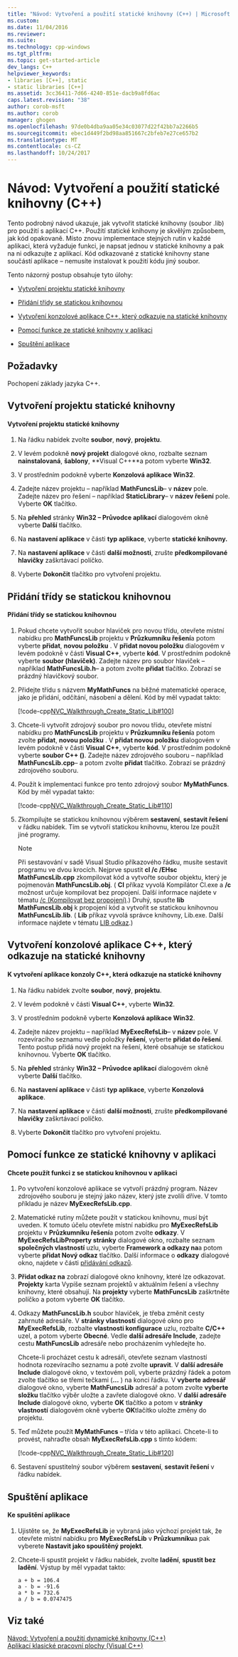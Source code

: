 ```yaml
---
title: "Návod: Vytvoření a použití statické knihovny (C++) | Microsoft Docs"
ms.custom: 
ms.date: 11/04/2016
ms.reviewer: 
ms.suite: 
ms.technology: cpp-windows
ms.tgt_pltfrm: 
ms.topic: get-started-article
dev_langs: C++
helpviewer_keywords:
- libraries [C++], static
- static libraries [C++]
ms.assetid: 3cc36411-7d66-4240-851e-dacb9a8fd6ac
caps.latest.revision: "38"
author: corob-msft
ms.author: corob
manager: ghogen
ms.openlocfilehash: 97de0b4dba9aa05e34c03077d22f42bb7a2266b5
ms.sourcegitcommit: ebec1d449f2bd98aa851667c2bfeb7e27ce657b2
ms.translationtype: MT
ms.contentlocale: cs-CZ
ms.lasthandoff: 10/24/2017
---
```

# <a name="walkthrough-creating-and-using-a-static-library-c"></a>Návod: Vytvoření a použití statické knihovny (C++)
Tento podrobný návod ukazuje, jak vytvořit statické knihovny (soubor .lib) pro použití s aplikací C++. Použití statické knihovny je skvělým způsobem, jak kód opakovaně. Místo znovu implementace stejných rutin v každé aplikaci, která vyžaduje funkci, je napsat jednou v statické knihovny a pak na ni odkazujte z aplikací. Kód odkazované z statické knihovny stane součástí aplikace – nemusíte instalovat k použití kódu jiný soubor.  
  
 Tento názorný postup obsahuje tyto úlohy:  
  
-   [Vytvoření projektu statické knihovny](#BKMK_CreateLibProject)  
  
-   [Přidání třídy se statickou knihovnou](#BKMK_AddClassToLib)  
  
-   [Vytvoření konzolové aplikace C++, který odkazuje na statické knihovny](#BKMK_CreateAppToRefTheLib)  
  
-   [Pomocí funkce ze statické knihovny v aplikaci](#BKMK_UseLibInApp)  
  
-   [Spuštění aplikace](#BKMK_RunApp)  
  
## <a name="prerequisites"></a>Požadavky  
 Pochopení základy jazyka C++.  
  
##  <a name="BKMK_CreateLibProject"></a>Vytvoření projektu statické knihovny  
  
#### <a name="to-create-a-static-library-project"></a>Vytvoření projektu statické knihovny  
  
1.  Na řádku nabídek zvolte **soubor**, **nový**, **projektu**.  
  
2.  V levém podokně **nový projekt** dialogové okno, rozbalte seznam **nainstalovaná**, **šablony**, **Visual C++**a potom vyberte  **Win32**.  
  
3.  V prostředním podokně vyberte **Konzolová aplikace Win32**.  
  
4.  Zadejte název projektu – například **MathFuncsLib**– v **název** pole. Zadejte název pro řešení – například **StaticLibrary**– v **název řešení** pole. Vyberte **OK** tlačítko.  
  
5.  Na **přehled** stránky **Win32 – Průvodce aplikací** dialogovém okně vyberte **Další** tlačítko.  
  
6.  Na **nastavení aplikace** v části **typ aplikace**, vyberte **statické knihovny.**  
  
7.  Na **nastavení aplikace** v části **další možnosti**, zrušte **předkompilované hlavičky** zaškrtávací políčko.  
  
8.  Vyberte **Dokončit** tlačítko pro vytvoření projektu.  
  
##  <a name="BKMK_AddClassToLib"></a>Přidání třídy se statickou knihovnou  
  
#### <a name="to-add-a-class-to-the-static-library"></a>Přidání třídy se statickou knihovnou  
  
1.  Pokud chcete vytvořit soubor hlaviček pro novou třídu, otevřete místní nabídku pro **MathFuncsLib** projektu v **Průzkumníku řešení**a potom vyberte **přidat**, **novou položku** . V **přidat novou položku** dialogovém v levém podokně v části **Visual C++**, vyberte **kód**. V prostředním podokně vyberte **soubor (hlaviček)**. Zadejte název pro soubor hlaviček – například **MathFuncsLib.h**– a potom zvolte **přidat** tlačítko. Zobrazí se prázdný hlavičkový soubor.  
  
2.  Přidejte třídu s názvem **MyMathFuncs** na běžné matematické operace, jako je přidání, odčítání, násobení a dělení. Kód by měl vypadat takto:  
  
     [!code-cpp[NVC_Walkthrough_Create_Static_Lib#100](../windows/codesnippet/CPP/walkthrough-creating-and-using-a-static-library-cpp_1.h)]  
  
3.  Chcete-li vytvořit zdrojový soubor pro novou třídu, otevřete místní nabídku pro **MathFuncsLib** projektu v **Průzkumníku řešení**a potom zvolte **přidat**, **novou položku** . V **přidat novou položku** dialogovém v levém podokně v části **Visual C++**, vyberte **kód**. V prostředním podokně vyberte **soubor C++ ()**. Zadejte název zdrojového souboru – například **MathFuncsLib.cpp**– a potom zvolte **přidat** tlačítko. Zobrazí se prázdný zdrojového souboru.  
  
4.  Použít k implementaci funkce pro tento zdrojový soubor **MyMathFuncs**. Kód by měl vypadat takto:  
  
     [!code-cpp[NVC_Walkthrough_Create_Static_Lib#110](../windows/codesnippet/CPP/walkthrough-creating-and-using-a-static-library-cpp_2.cpp)]  
  
5.  Zkompilujte se statickou knihovnou výběrem **sestavení**, **sestavit řešení** v řádku nabídek. Tím se vytvoří statickou knihovnu, kterou lze použít jiné programy.  
  
    > [!NOTE]
    >  Při sestavování v sadě Visual Studio příkazového řádku, musíte sestavit programu ve dvou krocích. Nejprve spustit **cl /c /EHsc MathFuncsLib.cpp** zkompilovat kód a vytvořte soubor objektu, který je pojmenován **MathFuncsLib.obj**. ( **Cl** příkaz vyvolá Kompilátor Cl.exe a **/c** možnost určuje kompilovat bez propojení. Další informace najdete v tématu [/c (Kompilovat bez propojení)](../build/reference/c-compile-without-linking.md).) Druhý, spusťte **lib MathFuncsLib.obj** k propojení kód a vytvořit se statickou knihovnou **MathFuncsLib.lib**. ( **Lib** příkaz vyvolá správce knihovny, Lib.exe. Další informace najdete v tématu [LIB odkaz](../build/reference/lib-reference.md).)  
  
##  <a name="BKMK_CreateAppToRefTheLib"></a>Vytvoření konzolové aplikace C++, který odkazuje na statické knihovny  
  
#### <a name="to-create-a-c-console-app-that-references-the-static-library"></a>K vytvoření aplikace konzoly C++, která odkazuje na statické knihovny  
  
1.  Na řádku nabídek zvolte **soubor**, **nový**, **projektu**.  
  
2.  V levém podokně v části **Visual C++**, vyberte **Win32**.  
  
3.  V prostředním podokně vyberte **Konzolová aplikace Win32**.  
  
4.  Zadejte název projektu – například **MyExecRefsLib**– v **název** pole. V rozevíracího seznamu vedle položky **řešení**, vyberte **přidat do řešení**. Tento postup přidá nový projekt na řešení, které obsahuje se statickou knihovnou. Vyberte **OK** tlačítko.  
  
5.  Na **přehled** stránky **Win32 – Průvodce aplikací** dialogovém okně vyberte **Další** tlačítko.  
  
6.  Na **nastavení aplikace** v části **typ aplikace**, vyberte **Konzolová aplikace**.  
  
7.  Na **nastavení aplikace** v části **další možnosti**, zrušte **předkompilované hlavičky** zaškrtávací políčko.  
  
8.  Vyberte **Dokončit** tlačítko pro vytvoření projektu.  
  
##  <a name="BKMK_UseLibInApp"></a>Pomocí funkce ze statické knihovny v aplikaci  
  
#### <a name="to-use-the-functionality-from-the-static-library-in-the-app"></a>Chcete použít funkci z se statickou knihovnou v aplikaci  
  
1.  Po vytvoření konzolové aplikace se vytvoří prázdný program. Název zdrojového souboru je stejný jako název, který jste zvolili dříve. V tomto příkladu je název **MyExecRefsLib.cpp**.  
  
2.  Matematické rutiny můžete použít v statickou knihovnu, musí být uveden. K tomuto účelu otevřete místní nabídku pro **MyExecRefsLib** projektu v **Průzkumníku řešení**a potom zvolte **odkazy**. V **MyExecRefsLibProperty stránky** dialogové okno, rozbalte seznam **společných vlastností** uzlu, vyberte **Framework a odkazy na**a potom vyberte **přidat Nový odkaz** tlačítko. Další informace o **odkazy** dialogové okno, najdete v části [přidávání odkazů](../ide/adding-references-in-visual-cpp-projects.md).  
  
3.  **Přidat odkaz na** zobrazí dialogové okno knihovny, které lze odkazovat. **Projekty** karta Vypíše seznam projektů v aktuálním řešení a všechny knihovny, které obsahují. Na **projekty** vyberte **MathFuncsLib** zaškrtněte políčko a potom vyberte **OK** tlačítko.  
  
4.  Odkazy **MathFuncsLib.h** soubor hlaviček, je třeba změnit cesty zahrnuté adresáře. V **stránky vlastností** dialogové okno pro **MyExecRefsLib**, rozbalte **vlastnosti konfigurace** uzlu, rozbalte **C/C++** uzel, a potom vyberte **Obecné**. Vedle **další adresáře Include**, zadejte cestu **MathFuncsLib** adresáře nebo procházením vyhledejte ho.  
  
     Chcete-li procházet cestu k adresáři, otevřete seznam vlastností hodnota rozevíracího seznamu a poté zvolte **upravit**. V **další adresáře Include** dialogové okno, v textovém poli, vyberte prázdný řádek a potom zvolte tlačítko se třemi tečkami (**...** ) na konci řádku. V **vyberte adresář** dialogové okno, vyberte **MathFuncsLib** adresář a potom zvolte **vyberte složku** tlačítko výběr uložte a zavřete dialogové okno. V **další adresáře Include** dialogové okno, vyberte **OK** tlačítko a potom v **stránky vlastností** dialogovém okně vyberte **OK**tlačítko uložte změny do projektu.  
  
5.  Teď můžete použít **MyMathFuncs** – třída v této aplikaci. Chcete-li to provést, nahraďte obsah **MyExecRefsLib.cpp** s tímto kódem:  
  
     [!code-cpp[NVC_Walkthrough_Create_Static_Lib#120](../windows/codesnippet/CPP/walkthrough-creating-and-using-a-static-library-cpp_3.cpp)]  
  
6.  Sestavení spustitelný soubor výběrem **sestavení**, **sestavit řešení** v řádku nabídek.  
  
##  <a name="BKMK_RunApp"></a>Spuštění aplikace  
  
#### <a name="to-run-the-app"></a>Ke spuštění aplikace  
  
1.  Ujistěte se, že **MyExecRefsLib** je vybraná jako výchozí projekt tak, že otevřete místní nabídku pro **MyExecRefsLib** v **Průzkumníku**a pak vyberete  **Nastavit jako spouštěný projekt**.  
  
2.  Chcete-li spustit projekt v řádku nabídek, zvolte **ladění**, **spustit bez ladění**. Výstup by měl vypadat takto:  
  
    ```Output  
    a + b = 106.4  
    a - b = -91.6  
    a * b = 732.6  
    a / b = 0.0747475  
    ```  
  
## <a name="see-also"></a>Viz také  
 [Návod: Vytvoření a použití dynamické knihovny (C++)](../build/walkthrough-creating-and-using-a-dynamic-link-library-cpp.md)   
 [Aplikací klasické pracovní plochy (Visual C++)](../windows/desktop-applications-visual-cpp.md)